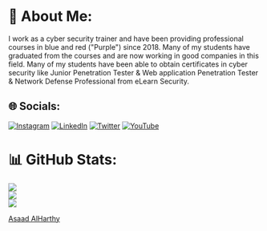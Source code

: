 # 💫 About Me:
I work as a cyber security trainer and have been providing professional courses in blue and red ("Purple") since 2018. Many of my students have graduated from the courses and are now working in good companies in this field. Many of my students have been able to obtain certificates in cyber security like Junior Penetration Tester & Web application Penetration Tester & Network Defense Professional from eLearn Security.


## 🌐 Socials:
[![Instagram](https://img.shields.io/badge/Instagram-%23E4405F.svg?logo=Instagram&logoColor=white)](https://instagram.com/5q_zx) [![LinkedIn](https://img.shields.io/badge/LinkedIn-%230077B5.svg?logo=linkedin&logoColor=white)](https://linkedin.com/in/asaad-alharthy) [![Twitter](https://img.shields.io/badge/Twitter-%231DA1F2.svg?logo=Twitter&logoColor=white)](https://twitter.com/0xBl4ck) [![YouTube](https://img.shields.io/badge/YouTube-%23FF0000.svg?logo=YouTube&logoColor=white)](https://youtube.com/@UCU80p-vLMqweSeGM-UMqbSw) 
# 📊 GitHub Stats:
![](https://github-readme-stats.vercel.app/api?username=crushingxom&theme=vue-dark&hide_border=false&include_all_commits=true&count_private=true)<br/>
![](https://github-readme-streak-stats.herokuapp.com/?user=crushingxom&theme=vue-dark&hide_border=false)<br/>
<a href="https://wigle.net">
<img border="0" src="https://wigle.net/bi/J_rJOm7Zc4YMW8d5qri82Q.png">
</a>
<div class="badge-base LI-profile-badge" data-locale="en_US" data-size="large" data-theme="light" data-type="HORIZONTAL" data-vanity="asaad-alharthy" data-version="v1"><a class="badge-base__link LI-simple-link" href="https://om.linkedin.com/in/asaad-alharthy?trk=profile-badge">Asaad AlHarthy</a></div>
              
